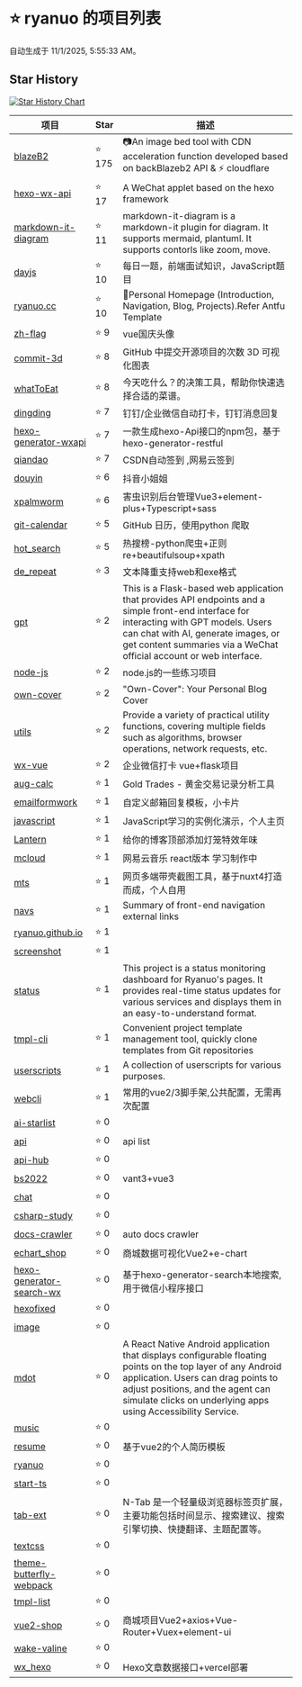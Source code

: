# ⭐ ryanuo 的项目列表

自动生成于 11/1/2025, 5:55:33 AM。


## Star History

[![Star History Chart](https://api.star-history.com/svg?repos=ryanuo%2FblazeB2%2Cryanuo%2Fhexo-wx-api%2Cryanuo%2Fmarkdown-it-diagram%2Cryanuo%2Fdayjs%2Cryanuo%2Fryanuo.cc%2Cryanuo%2Fzh-flag%2Cryanuo%2Fcommit-3d%2Cryanuo%2FwhatToEat&type=date&legend=top-left)](https://www.star-history.com/#ryanuo/blazeB2&ryanuo/hexo-wx-api&ryanuo/markdown-it-diagram&ryanuo/dayjs&ryanuo/ryanuo.cc&ryanuo/zh-flag&ryanuo/commit-3d&ryanuo/whatToEat&type=date&legend=top-left)

| 项目 | Star | 描述 |
| ---- | ---- | ---- |
| [blazeB2](https://github.com/ryanuo/blazeB2) | ⭐ 175 | 📷An image bed tool with CDN acceleration function developed based on backBlazeb2 API & ⚡ cloudflare |
| [hexo-wx-api](https://github.com/ryanuo/hexo-wx-api) | ⭐ 17 | A WeChat applet based on the hexo framework |
| [markdown-it-diagram](https://github.com/ryanuo/markdown-it-diagram) | ⭐ 11 | markdown-it-diagram is a markdown-it plugin for diagram. It supports mermaid, plantuml. It supports contorls like zoom, move. |
| [dayjs](https://github.com/ryanuo/dayjs) | ⭐ 10 | 每日一题，前端面试知识，JavaScript题目 |
| [ryanuo.cc](https://github.com/ryanuo/ryanuo.cc) | ⭐ 10 | 🐲Personal Homepage (Introduction, Navigation, Blog, Projects).Refer Antfu Template |
| [zh-flag](https://github.com/ryanuo/zh-flag) | ⭐ 9 | vue国庆头像 |
| [commit-3d](https://github.com/ryanuo/commit-3d) | ⭐ 8 | GitHub 中提交开源项目的次数 3D 可视化图表 |
| [whatToEat](https://github.com/ryanuo/whatToEat) | ⭐ 8 | 今天吃什么？的决策工具，帮助你快速选择合适的菜谱。 |
| [dingding](https://github.com/ryanuo/dingding) | ⭐ 7 | 钉钉/企业微信自动打卡，钉钉消息回复 |
| [hexo-generator-wxapi](https://github.com/ryanuo/hexo-generator-wxapi) | ⭐ 7 | 一款生成hexo-Api接口的npm包，基于hexo-generator-restful |
| [qiandao](https://github.com/ryanuo/qiandao) | ⭐ 7 | CSDN自动签到 ,网易云签到 |
| [douyin](https://github.com/ryanuo/douyin) | ⭐ 6 | 抖音小姐姐 |
| [xpalmworm](https://github.com/ryanuo/xpalmworm) | ⭐ 6 | 害虫识别后台管理Vue3+element-plus+Typescript+sass |
| [git-calendar](https://github.com/ryanuo/git-calendar) | ⭐ 5 | GitHub 日历，使用python 爬取 |
| [hot_search](https://github.com/ryanuo/hot_search) | ⭐ 5 | 热搜榜-python爬虫+正则re+beautifulsoup+xpath |
| [de_repeat](https://github.com/ryanuo/de_repeat) | ⭐ 3 | 文本降重支持web和exe格式 |
| [gpt](https://github.com/ryanuo/gpt) | ⭐ 2 | This is a Flask-based web application that provides API endpoints and a simple front-end interface for interacting with GPT models. Users can chat with AI, generate images, or get content summaries via a WeChat official account or web interface. |
| [node-js](https://github.com/ryanuo/node-js) | ⭐ 2 | node.js的一些练习项目 |
| [own-cover](https://github.com/ryanuo/own-cover) | ⭐ 2 | "Own-Cover": Your Personal Blog Cover  |
| [utils](https://github.com/ryanuo/utils) | ⭐ 2 |  Provide a variety of practical utility functions, covering multiple fields such as algorithms, browser operations, network requests, etc. |
| [wx-vue](https://github.com/ryanuo/wx-vue) | ⭐ 2 | 企业微信打卡 vue+flask项目 |
| [aug-calc](https://github.com/ryanuo/aug-calc) | ⭐ 1 | Gold Trades - 黄金交易记录分析工具 |
| [emailformwork](https://github.com/ryanuo/emailformwork) | ⭐ 1 | 自定义邮箱回复模板，小卡片 |
| [javascript](https://github.com/ryanuo/javascript) | ⭐ 1 | JavaScript学习的实例化演示，个人主页 |
| [Lantern](https://github.com/ryanuo/Lantern) | ⭐ 1 | 给你的博客顶部添加灯笼特效年味 |
| [mcloud](https://github.com/ryanuo/mcloud) | ⭐ 1 | 网易云音乐 react版本 学习制作中 |
| [mts](https://github.com/ryanuo/mts) | ⭐ 1 | 网页多端带壳截图工具，基于nuxt4打造而成，个人自用 |
| [navs](https://github.com/ryanuo/navs) | ⭐ 1 | Summary of front-end navigation external links |
| [ryanuo.github.io](https://github.com/ryanuo/ryanuo.github.io) | ⭐ 1 |  |
| [screenshot](https://github.com/ryanuo/screenshot) | ⭐ 1 |  |
| [status](https://github.com/ryanuo/status) | ⭐ 1 | This project is a status monitoring dashboard for Ryanuo's pages. It provides real-time status updates for various services and displays them in an easy-to-understand format. |
| [tmpl-cli](https://github.com/ryanuo/tmpl-cli) | ⭐ 1 | Convenient project template management tool, quickly clone templates from Git repositories |
| [userscripts](https://github.com/ryanuo/userscripts) | ⭐ 1 | A collection of userscripts for various purposes. |
| [webcli](https://github.com/ryanuo/webcli) | ⭐ 1 | 常用的vue2/3脚手架,公共配置，无需再次配置 |
| [ai-starlist](https://github.com/ryanuo/ai-starlist) | ⭐ 0 |  |
| [api](https://github.com/ryanuo/api) | ⭐ 0 | api list |
| [api-hub](https://github.com/ryanuo/api-hub) | ⭐ 0 |  |
| [bs2022](https://github.com/ryanuo/bs2022) | ⭐ 0 | vant3+vue3 |
| [chat](https://github.com/ryanuo/chat) | ⭐ 0 |  |
| [csharp-study](https://github.com/ryanuo/csharp-study) | ⭐ 0 |  |
| [docs-crawler](https://github.com/ryanuo/docs-crawler) | ⭐ 0 | auto docs crawler |
| [echart_shop](https://github.com/ryanuo/echart_shop) | ⭐ 0 | 商城数据可视化Vue2+e-chart |
| [hexo-generator-search-wx](https://github.com/ryanuo/hexo-generator-search-wx) | ⭐ 0 | 基于hexo-generator-search本地搜索,用于微信小程序接口 |
| [hexofixed](https://github.com/ryanuo/hexofixed) | ⭐ 0 |  |
| [image](https://github.com/ryanuo/image) | ⭐ 0 |  |
| [mdot](https://github.com/ryanuo/mdot) | ⭐ 0 | A React Native Android application that displays configurable floating points on the top layer of any Android application. Users can drag points to adjust positions, and the agent can simulate clicks on underlying apps using Accessibility Service. |
| [music](https://github.com/ryanuo/music) | ⭐ 0 |  |
| [resume](https://github.com/ryanuo/resume) | ⭐ 0 | 基于vue2的个人简历模板 |
| [ryanuo](https://github.com/ryanuo/ryanuo) | ⭐ 0 |  |
| [start-ts](https://github.com/ryanuo/start-ts) | ⭐ 0 |  |
| [tab-ext](https://github.com/ryanuo/tab-ext) | ⭐ 0 | N-Tab 是一个轻量级浏览器标签页扩展，主要功能包括时间显示、搜索建议、搜索引擎切换、快捷翻译、主题配置等。 |
| [textcss](https://github.com/ryanuo/textcss) | ⭐ 0 |  |
| [theme-butterfly-webpack](https://github.com/ryanuo/theme-butterfly-webpack) | ⭐ 0 |  |
| [tmpl-list](https://github.com/ryanuo/tmpl-list) | ⭐ 0 |  |
| [vue2-shop](https://github.com/ryanuo/vue2-shop) | ⭐ 0 | 商城项目Vue2+axios+Vue-Router+Vuex+element-ui |
| [wake-valine](https://github.com/ryanuo/wake-valine) | ⭐ 0 |  |
| [wx_hexo](https://github.com/ryanuo/wx_hexo) | ⭐ 0 | Hexo文章数据接口+vercel部署 |
